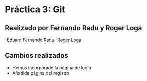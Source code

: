 # Práctica 3: Git
## Realizado por Fernando Radu y Roger Loga
-Eduard Fernando Radu
-Roger Loga
## Cambios realizados
- Hemos incorporado la página de login
- Añadida página del registro
